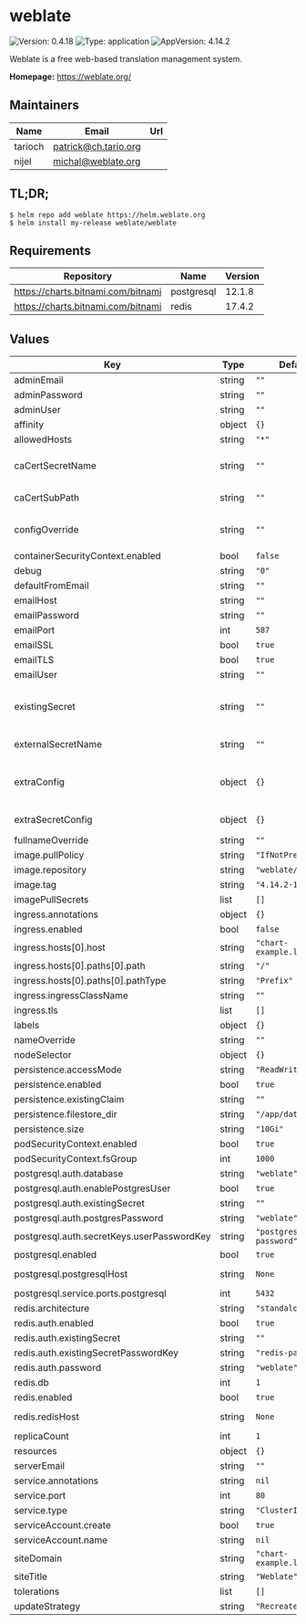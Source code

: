 # weblate

![Version: 0.4.18](https://img.shields.io/badge/Version-0.4.18-informational?style=flat-square) ![Type: application](https://img.shields.io/badge/Type-application-informational?style=flat-square) ![AppVersion: 4.14.2](https://img.shields.io/badge/AppVersion-4.14.2-informational?style=flat-square)

Weblate is a free web-based translation management system.

**Homepage:** <https://weblate.org/>

## Maintainers

| Name | Email | Url |
| ---- | ------ | --- |
| tarioch | <patrick@ch.tario.org> |  |
| nijel | <michal@weblate.org> |  |

## TL;DR;

```console
$ helm repo add weblate https://helm.weblate.org
$ helm install my-release weblate/weblate
```

## Requirements

| Repository | Name | Version |
|------------|------|---------|
| https://charts.bitnami.com/bitnami | postgresql | 12.1.8 |
| https://charts.bitnami.com/bitnami | redis | 17.4.2 |

## Values

| Key | Type | Default | Description |
|-----|------|---------|-------------|
| adminEmail | string | `""` | Email of Admin Account |
| adminPassword | string | `""` | Password of Admin Account |
| adminUser | string | `""` | Name of Admin Account |
| affinity | object | `{}` |  |
| allowedHosts | string | `"*"` | Hosts that are allowed to connect |
| caCertSecretName | string | `""` | Secret containing a custom CA cert bundle to be mounted. See https://docs.weblate.org/en/latest/admin/install.html?highlight=certificates#using-custom-certificate-authority |
| caCertSubPath | string | `""` | Name of the CA cert bundle in the secret, e.g. ca-certificates.crt or ca-bundle.crt |
| configOverride | string | `""` | Config override. See https://docs.weblate.org/en/latest/admin/install/docker.html#custom-configuration-files |
| containerSecurityContext.enabled | bool | `false` |  |
| debug | string | `"0"` | Enable debugging |
| defaultFromEmail | string | `""` | From email for outgoing emails |
| emailHost | string | `""` | Host for sending emails |
| emailPassword | string | `""` | Password for sending emails |
| emailPort | int | `587` | Port for sending emails |
| emailSSL | bool | `true` | Use SSL when sending emails |
| emailTLS | bool | `true` | Use TLS when sending emails |
| emailUser | string | `""` | User name for sending emails |
| existingSecret | string | `""` | Name of existing secret, Make sure it contains the keys postgresql-user, postgresql-password, redis-password, email-user, email-password, admin-user, admin-password Also note to set the existingSecret values for the Redis and Postgresql subcharts |
| externalSecretName | string | `""` | An external secret, in the same namespace, that will be use to set additionnal (environment) configs. |
| extraConfig | object | `{}` | Additional (environment) configs. Values will be evaluated as templates. See https://docs.weblate.org/en/latest/admin/install/docker.html#docker-environment |
| extraSecretConfig | object | `{}` | Same as `extraConfig`, but created as secrets. Values will be evaluated as Helm templates |
| fullnameOverride | string | `""` |  |
| image.pullPolicy | string | `"IfNotPresent"` |  |
| image.repository | string | `"weblate/weblate"` |  |
| image.tag | string | `"4.14.2-1"` |  |
| imagePullSecrets | list | `[]` |  |
| ingress.annotations | object | `{}` |  |
| ingress.enabled | bool | `false` |  |
| ingress.hosts[0].host | string | `"chart-example.local"` |  |
| ingress.hosts[0].paths[0].path | string | `"/"` |  |
| ingress.hosts[0].paths[0].pathType | string | `"Prefix"` |  |
| ingress.ingressClassName | string | `""` |  |
| ingress.tls | list | `[]` |  |
| labels | object | `{}` | custom labels |
| nameOverride | string | `""` |  |
| nodeSelector | object | `{}` |  |
| persistence.accessMode | string | `"ReadWriteOnce"` |  |
| persistence.enabled | bool | `true` |  |
| persistence.existingClaim | string | `""` | Use an existing volume claim |
| persistence.filestore_dir | string | `"/app/data"` |  |
| persistence.size | string | `"10Gi"` |  |
| podSecurityContext.enabled | bool | `true` |  |
| podSecurityContext.fsGroup | int | `1000` |  |
| postgresql.auth.database | string | `"weblate"` |  |
| postgresql.auth.enablePostgresUser | bool | `true` |  |
| postgresql.auth.existingSecret | string | `""` |  |
| postgresql.auth.postgresPassword | string | `"weblate"` |  |
| postgresql.auth.secretKeys.userPasswordKey | string | `"postgresql-password"` |  |
| postgresql.enabled | bool | `true` |  |
| postgresql.postgresqlHost | string | `None` | External postgres database endpoint, to be used if `postgresql.enabled == false` |
| postgresql.service.ports.postgresql | int | `5432` |  |
| redis.architecture | string | `"standalone"` |  |
| redis.auth.enabled | bool | `true` |  |
| redis.auth.existingSecret | string | `""` |  |
| redis.auth.existingSecretPasswordKey | string | `"redis-password"` |  |
| redis.auth.password | string | `"weblate"` |  |
| redis.db | int | `1` |  |
| redis.enabled | bool | `true` |  |
| redis.redisHost | string | `None` | External redis database endpoint, to be used if `redis.enabled == false` |
| replicaCount | int | `1` |  |
| resources | object | `{}` |  |
| serverEmail | string | `""` | Sender for outgoing emails |
| service.annotations | string | `nil` |  |
| service.port | int | `80` |  |
| service.type | string | `"ClusterIP"` |  |
| serviceAccount.create | bool | `true` |  |
| serviceAccount.name | string | `nil` |  |
| siteDomain | string | `"chart-example.local"` | Site domain |
| siteTitle | string | `"Weblate"` |  |
| tolerations | list | `[]` |  |
| updateStrategy | string | `"Recreate"` |  |
